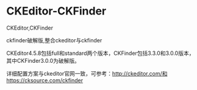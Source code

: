 # CKEditor-CKFinder

CKEditor,CKFinder

ckfinder破解版,整合ckeditor与ckfinder

CKEditor4.5.8包括full和standard两个版本，CKFinder包括3.3.0和3.0.0版本，其中CKFinder3.0.0为破解版。

详细配置方案与ckeditor官网一致，可参考：http://ckeditor.com/和https://cksource.com/ckfinder
